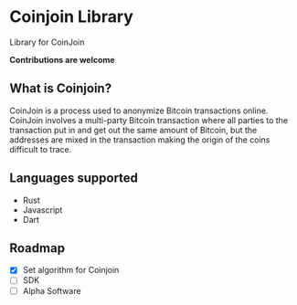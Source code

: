 # Coinjoin Library

Library for CoinJoin

**Contributions are welcome**

## What is Coinjoin?

CoinJoin is a process used to anonymize Bitcoin transactions online. CoinJoin involves a multi-party Bitcoin transaction where all parties to the transaction put in and get out the same amount of Bitcoin, but the addresses are mixed in the transaction making the origin of the coins difficult to trace.

## Languages supported

- Rust
- Javascript
- Dart


## Roadmap

- [x] Set algorithm for Coinjoin
- [ ] SDK
- [ ] Alpha Software
